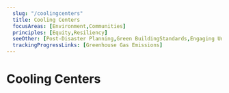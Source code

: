 ```yaml
---
  slug: "/coolingcenters"
  title: Cooling Centers 
  focusAreas: [Environment,Communities]
  principles: [Equity,Resiliency]
  seeOther: [Post-Disaster Planning,Green BuildingStandards,Engaging Underserved Communities]
  trackingProgressLinks: [Greenhouse Gas Emissions]
---
```

# Cooling Centers